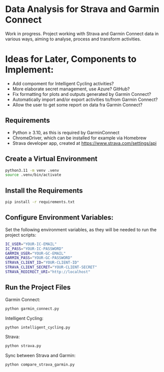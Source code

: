 # Data Analysis for Strava and Garmin Connect

Work in progress. Project working with Strava and Garmin Connect data in various ways, aiming to analyse, process and transform activities.

# Ideas for Later, Components to Implement:

- Add compoment for Intelligent Cycling activities?
- More elaborate secret management, use Azure? GitHub?
- Fix formatting for plots and outputs generated by Garmin Connect?
- Automatically import and/or export activities to/from Garmin Connect?
- Allow the user to get some report on data fra Garmin Connect?

## Requirements

- Python ≥ 3.10, as this is required by GarminConnect
- ChromeDriver, which can be installed for example via Homebrew
- Strava developer app, created at https://www.strava.com/settings/api

## Create a Virtual Environment

```bash
python3.11 -m venv .venv
source .venv/bin/activate
```

## Install the Requirements

```bash
pip install -r requirements.txt
```

## Configure Environment Variables:

Set the following environment variables, as they will be needed to run the project scripts:

```bash
IC_USER="YOUR-IC-EMAIL"
IC_PASS="YOUR-IC-PASSWORD"
GARMIN_USER="YOUR-GC-EMAIL"
GARMIN_PASS="YOUR-GC-PASSWORD"
STRAVA_CLIENT_ID="YOUR-CLIENT-ID"
STRAVA_CLIENT_SECRET="YOUR-CLIENT-SECRET"
STRAVA_REDIRECT_URI="http://localhost"
```

## Run the Project Files

Garmin Connect:

```bash
python garmin_connect.py
```

Intelligent Cycling:

```bash
python intelligent_cycling.py
```

Strava:

```bash
python strava.py
```

Sync between Strava and Garmin:

```bash
python compare_strava_garmin.py
```
